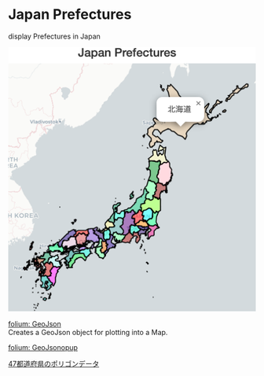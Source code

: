 Japan Prefectures
===============

display Prefectures in Japan

![japan prefectures](https://github.com/ohwada/World_Countries/blob/main/folium/japan_prefectures/screenshots/japan_prefectures.png)


[folium: GeoJson](https://python-visualization.github.io/folium/modules.html#folium.features.GeoJson)  
Creates a GeoJson object for plotting into a Map.  

[folium: GeoJsonopup](https://python-visualization.github.io/folium/modules.html#folium.features.GeoJsonPopup)

[47都道府県のポリゴンデータ](https://japonyol.net/editor/article/47-prefectures-geojson.html)

